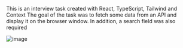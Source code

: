 This is an interview task created with React, TypeScript, Tailwind and Context
The goal of the task was to fetch some data from an API and display it on the browser window. 
In addition, a search field was also required

![image](https://user-images.githubusercontent.com/39274188/187036874-4ce7541a-8c09-4c66-b842-f36328bdfb5c.png)
